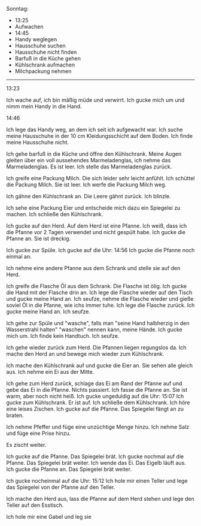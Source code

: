 Sonntag:

- 13:25
- Aufwachen
- 14:45
- Handy weglegen
- Hausschuhe suchen
- Hausschuhe nicht finden
- Barfuß in die Küche gehen
- Kühlschrank aufmachen
- Milchpackung nehmen 


---

13:23

Ich wache auf, ich bin mäßig müde und verwirrt.
Ich gucke mich um und nimm mein Handy in die Hand.

14:46

Ich lege das Handy weg, an dem ich seit ich aufgewacht war.
Ich suche meine Hausschuhe in der 10 cm Kleidungsschicht auf dem Boden.
Ich finde meine Hausschuhe nicht.

Ich gehe barfuß in die Küche und öffne den Kühlschrank.
Meine Augen gleiten über ein voll aussehendes Marmeladenglas, ich nehme das Marmeladenglas.
Es ist leer.
Ich stelle das Marmeladenglas zurück.

Ich greife eine Packung Milch.
Die sich leider sehr leicht anfühlt.
Ich schüttel die Packung Milch.
Sie ist leer.
Ich werfe die Packung Milch weg.

Ich gähne den Kühlschrank an.
Die Leere gähnt zurück.
Ich blinzle.

Ich sehe eine Packung Eier und entscheide mich dazu ein Spiegelei zu machen.
Ich schließe den Kühlschrank.

Ich gucke auf den Herd.
Auf dem Herd ist eine Pfanne.
Ich weiß, dass ich die Pfanne vor 2 Tagen verwendet und nicht gespült habe.
Ich gucke die Pfanne an.
Sie ist dreckig.

Ich gucke zur Spüle.
Ich gucke auf die Uhr: 14:56
Ich gucke die Pfanne noch einmal an.

Ich nehme eine andere Pfanne aus dem Schrank und stelle sie auf den Herd.

Ich greife die Flasche Öl aus dem Schrank.
Die Flasche ist ölig.
Ich gucke die Hand mit der Flasche drin an.
Ich lege die Flasche wieder auf den Tisch und gucke meine Hand an.
Ich seufze, nehme die Flasche wieder und gieße soviel Öl in die Pfanne, wie ichs immer tuhe.
Ich lege die Flasche zurück.
Ich gucke meine Hand an.
Ich seufze.

Ich gehe zur Spüle und "wasche", falls man "seine Hand halbherzig in den Wasserstrahl halten" "waschen" nennen kann, meine Hände.
Ich gucke mich um.
Ich finde kein Handtuch.
Ich seufze.

Ich gehe wieder zurück zum Herd.
Die Pfannen liegen regungslos da.
Ich mache den Herd an und bewege mich wieder zum Kühlschrank.

Ich mache den Kühlschrank auf und gucke die Eier an.
Sie sehen alle gleich aus.
Ich nehme ein Ei aus der Mitte.

Ich gehe zum Herd zurück, schlage das Ei am Rand der Pfanne auf und gebe das Ei in die Pfanne.
Nichts passiert.
Ich fasse die Pfanne an.
Sie ist warm, aber noch nicht heiß.
Ich gucke ungeduldig auf die Uhr: 15:07
Ich gucke zum Kühlschrank.
Er ist auf.
Ich schließe dem Kühlschrank.
Ich höre eine leises Zischen.
Ich gucke auf die Pfanne.
Das Spiegelei fängt an zu braten.

Ich nehme Pfeffer und füge eine unzüchtige Menge hinzu.
Ich nehme Salz und füge eine Prise hinzu.

Es zischt weiter.

Ich gucke auf die Pfanne.
Das Spiegelei brät.
Ich gucke nochmal auf die Pfanne.
Das Spiegelei brät weiter.
Ich wende das Ei.
Das Eigelb läuft aus.
Ich gucke die Pfanne an.
Das Spiegelei brät weiter.

Ich gucke nocheinmal auf die Uhr: 15:12
Ich hole mir einen Teller und lege das Spiegelei von der Pfanne auf den Teller.

Ich mache den Herd aus, lass die Pfanne auf dem Herd stehen und lege den Teller auf den Esstisch.

Ich hole mir eine Gabel und leg sie 